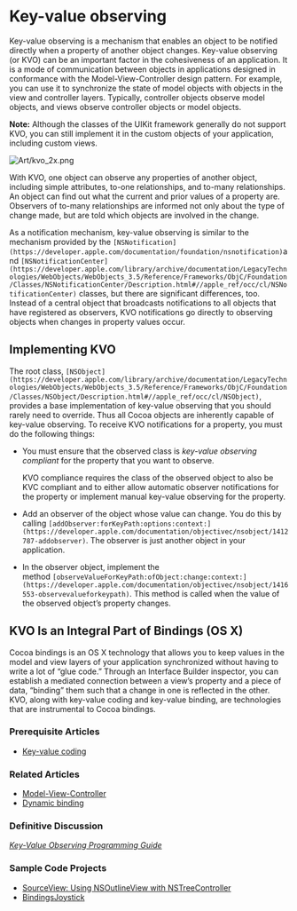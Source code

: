 # Key-value observing

Key-value observing is a mechanism that enables an object to be notified directly when a property of another object changes. Key-value observing (or KVO) can be an important factor in the cohesiveness of an application. It is a mode of communication between objects in applications designed in conformance with the Model-View-Controller design pattern. For example, you can use it to synchronize the state of model objects with objects in the view and controller layers. Typically, controller objects observe model objects, and views observe controller objects or model objects. 

**Note:** Although the classes of the UIKit framework generally do not support KVO, you can still implement it in the custom objects of your application, including custom views.

![Art/kvo_2x.png](https://developer.apple.com/library/archive/documentation/General/Conceptual/DevPedia-CocoaCore/Art/kvo_2x.png)

With KVO, one object can observe any properties of another object, including simple attributes, to-one relationships, and to-many relationships. An object can find out what the current and prior values of a property are. Observers of to-many relationships are informed not only about the type of change made, but are told which objects are involved in the change. 

As a notification mechanism, key-value observing is similar to the mechanism provided by the `[NSNotification](https://developer.apple.com/documentation/foundation/nsnotification)`and `[NSNotificationCenter](https://developer.apple.com/library/archive/documentation/LegacyTechnologies/WebObjects/WebObjects_3.5/Reference/Frameworks/ObjC/Foundation/Classes/NSNotificationCenter/Description.html#//apple_ref/occ/cl/NSNotificationCenter)` classes, but there are significant differences, too. Instead of a central object that broadcasts notifications to all objects that have registered as observers, KVO notifications go directly to observing objects when changes in property values occur.

## Implementing KVO

The root class, `[NSObject](https://developer.apple.com/library/archive/documentation/LegacyTechnologies/WebObjects/WebObjects_3.5/Reference/Frameworks/ObjC/Foundation/Classes/NSObject/Description.html#//apple_ref/occ/cl/NSObject)`, provides a base implementation of key-value observing that you should rarely need to override. Thus all Cocoa objects are inherently capable of key-value observing. To receive KVO notifications for a property, you must do the following things:

-   You must ensure that the observed class is _key-value observing compliant_ for the property that you want to observe.
    
    KVO compliance requires the class of the observed object to also be KVC compliant and to either allow automatic observer notifications for the property or implement manual key-value observing for the property.
    
-   Add an observer of the object whose value can change. You do this by calling `[addObserver:forKeyPath:options:context:](https://developer.apple.com/documentation/objectivec/nsobject/1412787-addobserver)`. The observer is just another object in your application.
    
-   In the observer object, implement the method `[observeValueForKeyPath:ofObject:change:context:](https://developer.apple.com/documentation/objectivec/nsobject/1416553-observevalueforkeypath)`. This method is called when the value of the observed object’s property changes.
    

## KVO Is an Integral Part of Bindings (OS X)

Cocoa bindings is an OS X technology that allows you to keep values in the model and view layers of your application synchronized without having to write a lot of “glue code.” Through an Interface Builder inspector, you can establish a mediated connection between a view’s property and a piece of data, “binding” them such that a change in one is reflected in the other. KVO, along with key-value coding and key-value binding, are technologies that are instrumental to Cocoa bindings.

### Prerequisite Articles

-   [Key-value coding](https://developer.apple.com/library/archive/documentation/General/Conceptual/DevPedia-CocoaCore/KeyValueCoding.html#//apple_ref/doc/uid/TP40008195-CH25-SW1)

### Related Articles

-   [Model-View-Controller](https://developer.apple.com/library/archive/documentation/General/Conceptual/DevPedia-CocoaCore/MVC.html#//apple_ref/doc/uid/TP40008195-CH32-SW1)
-   [Dynamic binding](https://developer.apple.com/library/archive/documentation/General/Conceptual/DevPedia-CocoaCore/DynamicBinding.html#//apple_ref/doc/uid/TP40008195-CH15-SW1)

### Definitive Discussion

_[Key-Value Observing Programming Guide](https://developer.apple.com/library/archive/documentation/Cocoa/Conceptual/KeyValueObserving/KeyValueObserving.html#//apple_ref/doc/uid/10000177i)_

### Sample Code Projects

-   [SourceView: Using NSOutlineView with NSTreeController](https://developer.apple.com/library/archive/samplecode/SourceView/Introduction/Intro.html#//apple_ref/doc/uid/DTS10004441)
-   [BindingsJoystick](https://developer.apple.com/library/archive/samplecode/BindingsJoystick/Introduction/Intro.html#//apple_ref/doc/uid/DTS10003684)